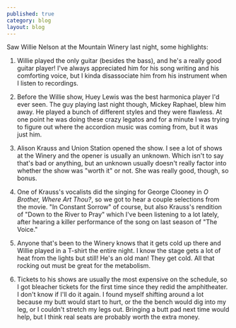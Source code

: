 ```yaml
---
published: true
category: blog
layout: blog
---
```


Saw Willie Nelson at the Mountain Winery last night, some highlights:

1. Willie played the only guitar (besides the bass), and he's a really good guitar player! I've always appreciated him for his song writing and his comforting voice, but I kinda disassociate him from his instrument when I listen to recordings. 

2. Before the Willie show, Huey Lewis was the best harmonica player I'd ever seen. The guy playing last night though, Mickey Raphael, blew him away. He played a bunch of different styles and they were flawless. At one point he was doing these crazy legatos and for a minute I was trying to figure out where the accordion music was coming from, but it was just him.

3. Alison Krauss and Union Station opened the show. I see a lot of shows at the Winery and the opener is usually an unknown. Which isn't to say that's bad or anything, but an unknown usually doesn't really factor into whether the show was "worth it" or not. She was really good, though, so bonus.

4. One of Krauss's vocalists did the singing for George Clooney in _O Brother, Where Art Thou?_, so we got to hear a couple selections from the movie. "In Constant Sorrow" of course, but also Krauss's rendition of "Down to the River to Pray" which I've been listening to a lot lately, after hearing a killer performance of the song on last season of "The Voice."

5. Anyone that's been to the Winery knows that it gets cold up there and Willie played in a T-shirt the entire night. I know the stage gets a lot of heat from the lights but still! He's an old man! They get cold. All that rocking out must be great for the metabolism.

6. Tickets to his shows are usually the most expensive on the schedule, so I got bleacher tickets for the first time since they redid the amphitheater. I don't know if I'll do it again. I found myself shifting around a lot because my butt would start to hurt, or the the bench would dig into my leg, or I couldn't stretch my legs out. Bringing a butt pad next time would help, but I think real seats are probably worth the extra money.
